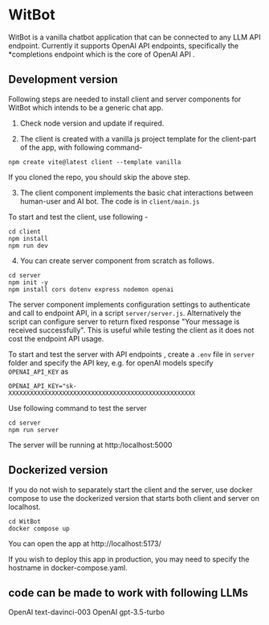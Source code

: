 # WitBot 
WitBot is a vanilla chatbot  application that can be connected to any LLM API endpoint. Currently it supports OpenAI API endpoints, specifically the *completions endpoint which is the core of OpenAI API .

## Development version
Following steps are needed to install client and server components for WitBot which intends to be a generic chat app.

1. Check node version and update if required.

2. The client is created with a vanilla js project template for the client-part of the app, with following command-
```
npm create vite@latest client --template vanilla
```
If you cloned the repo, you should skip the above step.

3. The client component implements the basic chat interactions between human-user and AI bot. The code is in  `client/main.js`

To start and test the client, use following -
```
cd client
npm install
npm run dev
```
4.  You can create server component from scratch as follows.
```
cd server
npm init -y
npm install cors dotenv express nodemon openai
```
The server component implements configuration settings to authenticate and call to endpoint API, in a script `server/server.js`.  Alternatively the script can configure server to return fixed response "Your message is received successfully". This is useful while testing the client as it does not cost the endpoint API usage. 

To start and test the server with API endpoints , create a `.env` file in `server` folder and specify the API key, e.g. for openAI models specify `OPENAI_API_KEY` as
```
OPENAI_API_KEY="sk-XXXXXXXXXXXXXXXXXXXXXXXXXXXXXXXXXXXXXXXXXXXXXXXXXXXX
``` 
Use following command to test the server
```
cd server
npm run server
```
The server will be running at http:/localhost:5000 


## Dockerized version
If you do not wish to separately start the client and the server, use docker compose to use the dockerized version that starts both client and server on localhost. 

```
cd WitBot
docker compose up
```
You can open the app at http://localhost:5173/

If you wish to deploy this app in production, you may need to specify the hostname in docker-compose.yaml.

## code can be made to work with following LLMs

OpenAI text-davinci-003
OpenAI gpt-3.5-turbo
